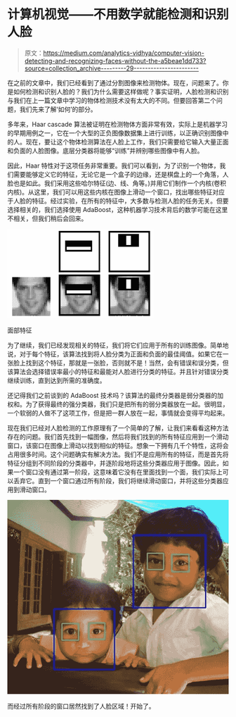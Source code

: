 # 计算机视觉——不用数学就能检测和识别人脸

> 原文：<https://medium.com/analytics-vidhya/computer-vision-detecting-and-recognizing-faces-without-the-a5beae1dd733?source=collection_archive---------29----------------------->

在之前的文章中，我们已经看到了通过分割图像来检测物体。现在，问题来了。你是如何检测和识别人脸的？我们为什么需要这样做呢？事实证明，人脸检测和识别与我们在上一篇文章中学习的物体检测技术没有太大的不同。但要回答第二个问题，我们先来了解‘如何’的部分。

多年来，Haar cascade 算法被证明在检测物体方面非常有效，实际上是机器学习的早期用例之一，它在一个大型的正负图像数据集上进行训练，以正确识别图像中的人。现在，要让这个物体检测算法在人脸上工作，我们只需要给它输入大量正面和负面的人脸图像。底层分类器将能够“训练”并辨别哪些图像中有人脸。

因此，Haar 特性对于这项任务非常重要。我们可以看到，为了识别一个物体，我们需要能够定义它的特征，无论它是一个盒子的边缘，还是棋盘上的一个角落，人脸也是如此。我们采用这些哈尔特征(边、线、角等。)并用它们制作一个内核(卷积内核)。从这里，我们可以用这些内核在图像上滑动一个窗口，找出哪些特征对应于人脸的特征。经过实验，在所有的特征中，大多数与检测人脸的任务无关。但要选择相关的，我们选择使用 AdaBoost，这种机器学习技术背后的数学可能在这里不相关，但我们稍后会回来。

![](img/4bdce2a072e156e1d03905ee3b13c764.png)

面部特征

为了继续，我们已经发现相关的特征，我们将它们应用于所有的训练图像。简单地说，对于每个特征，该算法找到将人脸分类为正面和负面的最佳阈值。如果它在一张脸上找到这个特征，那就是一张脸，否则就不是！当然，会有错误和误分类，但该算法会选择错误率最小的特征和最能对人脸进行分类的特征。并且针对错误分类继续训练，直到达到所需的准确度。

还记得我们之前谈到的 AdaBoost 技术吗？该算法的最终分类器是弱分类器的加权和。为了获得最终的强分类器，我们只是把所有的弱分类器放在一起。很明显，一个软弱的人做不了这项工作，但是把一群人放在一起，事情就会变得平均起来。

现在我们已经对人脸检测的工作原理有了一个简单的了解，让我们来看看这种方法存在的问题。我们首先找到一幅图像，然后将我们找到的所有特征应用到一个滑动窗口，该窗口在图像上滑动以找到相似的特征。想象一下拥有几千个特性，这将会占用很多时间。这个问题确实有解决方法。我们不是应用所有的特征，而是首先将特征分组到不同阶段的分类器中，并逐阶段地将这些分类器应用于图像。因此，如果一个窗口没有通过第一阶段，这意味着它没有在里面找到一个面，我们实际上可以丢弃它。直到一个窗口通过所有阶段，我们将继续滑动窗口，并将这些分类器应用到滑动窗口。

![](img/d48ec84ee21bd42bf9c7bdf9f606d153.png)

而经过所有阶段的窗口居然找到了人脸区域！开始了。